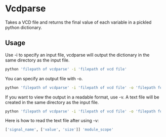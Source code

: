 # Vcdparse

Takes a VCD file and returns the final value of each variable in a pickled python dictionary.

## Usage

Use -i to specify an input file, vcdparse will output the dictionary in the same directory as the input file.
```bash
python 'filepath of vcdparse' -i 'filepath of vcd file'
```

You can specify an output file with -o.
```bash
python 'filepath of vcdparse' -i 'filepath of vcd file' -o 'filepath for output'
```

If you want to view the output in a readable format, use -v.
A text file will be created in the same directory as the input file.
```bash
python 'filepath of vcdparse' -i 'filepath of vcd file' -o 'filepath for output' -v
```
Here is how to read the text file after using -v:
```python
['signal_name', ['value', 'size']] 'module_scope'
```
